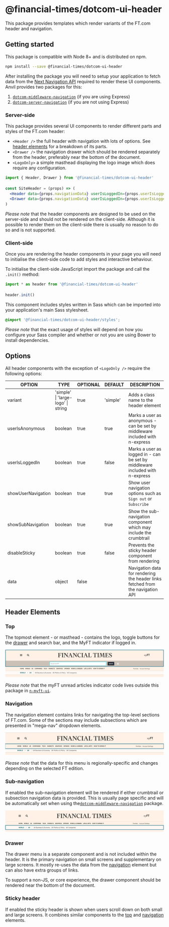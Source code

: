 # @financial-times/dotcom-ui-header

This package provides templates which render variants of the FT.com header and navigation.


## Getting started

This package is compatible with Node 8+ and is distributed on npm.

```bash
npm install --save @financial-times/dotcom-ui-header
```

After installing the package you will need to setup your application to fetch data from the [Next Navigation API] required to render these UI components. Anvil provides two packages for this:

1. [`dotcom-middleware-navigation`] (if you are using Express)
2. [`dotcom-server-navigation`] (if you are not using Express)

[Next Navigation API]: http://github.com/Financial-Times/next-navigation-api
[`dotcom-middleware-navigation`]: ../dotcom-middleware-navigation/readme.md
[`dotcom-server-navigation`]: ../dotcom-server-navigation/readme.md

### Server-side

This package provides several UI components to render different parts and styles of the FT.com header:

- `<Header />` the full header with navigation with lots of options. See [header elements](#header-elements) for a breakdown of its parts.
- `<Drawer />` the navigation drawer which should be rendered separately from the header, preferably near the bottom of the document.
- `<LogoOnly>` a simple masthead displaying the logo image which does require any configuration.


```jsx
import { Header, Drawer } from '@financial-times/dotcom-ui-header'

const SiteHeader = (props) => (
  <Header data={props.navigationData} userIsLoggedIn={props.userIsLoggedIn} />
  <Drawer data={props.navigationData} userIsLoggedIn={props.userIsLoggedIn} />
)
```

_Please note_ that the header components are designed to be used on the server-side and should not be rendered on the client-side. Although it is possible to render them on the client-side there is usually no reason to do so and is not supported.

### Client-side

Once you are rendering the header components in your page you will need to initialise the client-side code to add styles and interactive behaviour.

To initialise the client-side JavaScript import the package and call the `.init()` method:

```js
import * as header from '@financial-times/dotcom-ui-header'

header.init()
```

This component includes styles written in Sass which can be imported into your application's main Sass stylesheet.

```scss
@import '@financial-times/dotcom-ui-header/styles';
```

_Please note_ that the exact usage of styles will depend on how you configure your Sass compiler and whether or not you are using Bower to install dependencies.


## Options

All header components with the exception of `<LogoOnly />` require the following options:

| OPTION             | TYPE                               | OPTIONAL | DEFAULT  | DESCRIPTION                                                                    |
|--------------------|------------------------------------|----------|----------|--------------------------------------------------------------------------------|
| variant            | 'simple' \| 'large-logo' \| string | true     | 'simple' | Adds a class name to the header element                                        |
| userIsAnonymous    | boolean                            | true     | true     | Marks a user as anonymous - can be set by middleware included with n-express   |
| userIsLoggedIn     | boolean                            | true     | false    | Marks a user as logged in - can be set by middleware included with n-express   |
| showUserNavigation | boolean                            | true     | true     | Show user navigation options such as `Sign out` or `Subscribe`                 |
| showSubNavigation  | boolean                            | true     | true     | Show the sub-navigation component which may include the crumbtrail             |
| disableSticky      | boolean                            | true     | false    | Prevents the sticky header component from rendering                            |
| data               | object                             | false    |          | Navigation data for rendering the header links fetched from the navigation API |


## Header Elements

### Top

The topmost element - or masthead - contains the logo, toggle buttons for the [drawer](#drawer) and search bar, and the MyFT indicator if logged in.

![Example header top element](./screenshots/header-top-search.png)

_Please note_ that the myFT unread articles indicator code lives outside this package in [`n-myft-ui`].

[`n-myft-ui`]: https://github.com/Financial-Times/n-myft-ui/blob/master/components/unread-articles-indicator/index.js#L55

### Navigation

The navigation element contains links for navigating the top-level sections of FT.com. Some of the sections may include subsections which are presented in "mega-nav" dropdown elements.

![Example header navigation element](./screenshots/header-navigation.png)

_Please note_ that the data for this menu is regionally-specific and changes depending on the selected FT edition.

### Sub-navigation

If enabled the sub-navigation element will be rendered if either crumbtrail or subsection navigation data is provided. This is usually page specific and will be automatically set when using the[`dotcom-middleware-navigation`] package.

![Example header subNavigation element](./screenshots/header-sub-navigation.png)

### Drawer

The drawer menu is a separate component and is not included within the header. It is the primary navigation on small screens and supplementary on large screens. It mostly re-uses the data from the [navigation](#navigation) element but can also have extra groups of links.

To support a non-JS, or core experience, the drawer component should be rendered near the bottom of the document.

### Sticky header

If enabled the sticky header is shown when users scroll down on both small and large screens. It combines similar components to the [top](#top) and [navigation](#navigation) elements.
